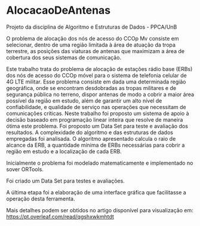 # AlocacaoDeAntenas
Projeto da disciplina de Algoritmo e Estruturas de Dados - PPCA/UnB

O problema de alocação dos nós de acesso do CCOp Mv consiste em selecionar, dentro de uma região limitada à área de atuação da tropa terrestre, as posições das viaturas de antenas que maximizam a área de cobertura dos seus sistemas de comunicação. 

Este trabalho trata do problema de alocação de estações rádio base (ERBs) dos nós de acesso do CCOp móvel para o sistema de telefonia celular de 4G LTE militar. Esse problema consiste em dada uma determinada região geográfica, onde se encontram desdobradas as tropas militares e de segurança pública no terreno, dispor antenas de modo a cobrir a maior área possível da região em estudo, além de garantir um alto nível de confiabilidade, e qualidade de serviço nas operações que necessitam de comunicações críticas. Neste trabalho foi proposto um sistema de apoio à decisão baseado em programação linear inteira que resolve de maneira ótima este problema. Foi proposto um Data Set para teste e avaliação dos resultados. A complexidade do algoritmo e das estruturas de dados empregadas foi analisada. O algoritmo apresentado calcula o raio de alcance da ERB, a quantidade mínima de ERBs necessárias para cobrir a região em estudo e a localização de cada ERB.

Inicialmente o problema foi modelado matematicamente e implementado no sover ORTools.

Foi criado um Data Set para testes e avaliações.

A última etapa foi a elaboração de uma interface gráfica que facilitasse a operação desta ferramenta.

Mais detalhes podem ser obtidos no artigo disponível para visualização em: https://pt.overleaf.com/read/qgshxwkmhtdt
